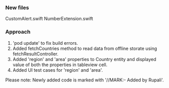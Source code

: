 ### New files
CustomAlert.swift
NumberExtension.swift

### Approach
1. 'pod update' to fix build errors.
2. Added fetchCountries method to read data from offline storate using fetchResultController.  
3. Added 'region' and 'area' properties to Country entity and displayed value of both the properties in tableview cell.
4. Added UI test cases for 'region' and 'area'.

Please note: Newly added code is marked with '//MARK:- Added by Rupali'.
